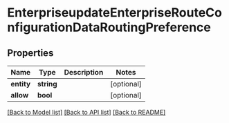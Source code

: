 # EnterpriseupdateEnterpriseRouteConfigurationDataRoutingPreference

## Properties
Name | Type | Description | Notes
------------ | ------------- | ------------- | -------------
**entity** | **string** |  | [optional] 
**allow** | **bool** |  | [optional] 

[[Back to Model list]](../README.md#documentation-for-models) [[Back to API list]](../README.md#documentation-for-api-endpoints) [[Back to README]](../README.md)


